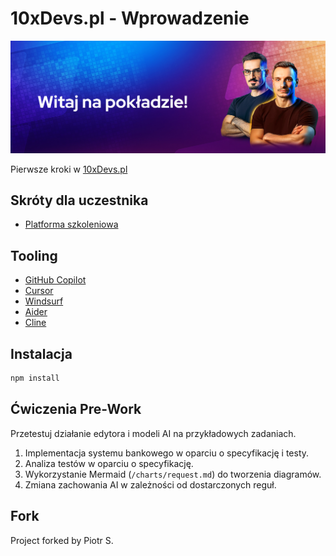 # 10xDevs.pl - Wprowadzenie

![](./docs/banner.png)

Pierwsze kroki w [10xDevs.pl](https://10xdevs.pl)

## Skróty dla uczestnika

- [Platforma szkoleniowa](http://bravecourses.circle.so)

## Tooling

- [GitHub Copilot](https://github.com/features/copilot)
- [Cursor](https://www.cursor.com)
- [Windsurf](https://codeium.com/windsurf)
- [Aider](https://aider.chat)
- [Cline](https://cline.bot)

## Instalacja

```bash
npm install
```

## Ćwiczenia Pre-Work

Przetestuj działanie edytora i modeli AI na przykładowych zadaniach.

1. Implementacja systemu bankowego w oparciu o specyfikację i testy.
2. Analiza testów w oparciu o specyfikację.
3. Wykorzystanie Mermaid (`/charts/request.md`) do tworzenia diagramów.
4. Zmiana zachowania AI w zależności od dostarczonych reguł.


## Fork
Project forked by Piotr S.
